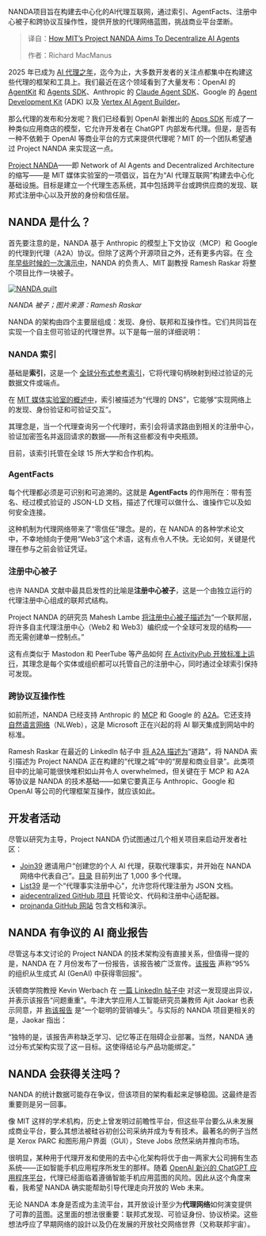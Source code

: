 
<!--
title: 揭秘麻省理工NANDA：AI智能体去中心化革新之路
cover: https://cdn.thenewstack.io/media/2025/10/9be57535-sophia-kunkel-cxlcuypqabs-unsplashb.jpg
summary: NANDA项目旨在构建去中心化的AI代理互联网，通过索引、AgentFacts、注册中心被子和跨协议互操作性，提供开放的代理网络蓝图，挑战商业平台垄断。
-->

NANDA项目旨在构建去中心化的AI代理互联网，通过索引、AgentFacts、注册中心被子和跨协议互操作性，提供开放的代理网络蓝图，挑战商业平台垄断。

> 译自：[How MIT’s Project NANDA Aims To Decentralize AI Agents](https://thenewstack.io/how-mits-project-nanda-aims-to-decentralize-ai-agents/)
> 
> 作者：Richard MacManus

2025 年已成为 [AI 代理之年](https://thenewstack.io/the-agentic-web-how-ai-agents-are-shaping-the-webs-future/)，迄今为止，大多数开发者的关注点都集中在构建这些代理的框架和工具上。我们最近在这个领域看到了大量发布：OpenAI 的 [AgentKit](https://openai.com/index/introducing-agentkit/) 和 [Agents SDK](https://thenewstack.io/introduction-to-the-openai-agents-sdk-and-responses-api/)、Anthropic 的 [Claude Agent SDK](https://docs.claude.com/en/api/agent-sdk/overview)、Google 的 [Agent Development Kit](https://developers.googleblog.com/en/agent-development-kit-easy-to-build-multi-agent-applications/) (ADK) 以及 [Vertex AI Agent Builder](https://cloud.google.com/products/agent-builder)。

那么代理的发布和分发呢？我们已经看到 OpenAI 新推出的 [Apps SDK](https://thenewstack.io/openai-launches-apps-sdk-for-chatgpt-a-new-app-platform/) 形成了一种类似应用商店的模型，它允许开发者在 ChatGPT 内部发布代理。但是，是否有一种不依赖于 OpenAI 等商业平台的方式来提供代理呢？MIT 的一个团队希望通过 Project NANDA 来实现这一点。

[Project NANDA](https://nanda.media.mit.edu/)——即 Network of AI Agents and Decentralized Architecture 的缩写——是 MIT 媒体实验室的一项倡议，旨在为“AI 代理互联网”构建去中心化基础设施。目标是建立一个代理生态系统，其中包括跨平台或跨供应商的发现、联邦式注册中心以及开放的身份和信任层。

## **NANDA 是什么？**

首先要注意的是，NANDA 基于 Anthropic 的模型上下文协议（MCP）和 Google 的代理到代理（A2A）协议。但除了这两个开源项目之外，还有更多内容。在 [今年早些时候的一次演示中](https://www.youtube.com/watch?v=yXxHb3LMygw)，NANDA 的负责人、MIT 副教授 Ramesh Raskar 将整个项目比作一块被子。

[![NANDA quilt](https://cdn.thenewstack.io/media/2025/10/46a6df5e-nanda-quilt-2025.png)](https://cdn.thenewstack.io/media/2025/10/46a6df5e-nanda-quilt-2025.png)

*NANDA 被子；图片来源：Ramesh Raskar*

NANDA 的架构由四个主要层组成：发现、身份、联邦和互操作性。它们共同旨在实现一个自主但可验证的代理世界。以下是每一层的详细说明：

### **NANDA 索引**

基础是**索引**，这是一个 [全球分布式参考索引](https://arxiv.org/pdf/2507.14263)，它将代理句柄映射到经过验证的元数据文件或端点。

在 [MIT 媒体实验室的概述中](https://www.media.mit.edu/projects/mit-nanda/overview/)，索引被描述为“代理的 DNS”，它能够“实现网络上的发现、身份验证和可验证交互”。

其理念是，当一个代理查询另一个代理时，索引会将请求路由到相关的注册中心，验证加密签名并返回请求的数据——所有这些都没有中央瓶颈。

目前，该索引托管在全球 15 所大学和合作机构。

### **AgentFacts**

每个代理都必须是可识别和可追溯的。这就是 **AgentFacts** 的作用所在：带有签名、经过模式验证的 JSON-LD 文档，描述了代理可以做什么、谁操作它以及如何安全连接。

这种机制为代理网络带来了“零信任”理念。是的，在 NANDA 的各种学术论文中，不幸地倾向于使用“Web3”这个术语，这有点令人不快。无论如何，关键是代理在参与之前会验证凭证。

### **注册中心被子**

也许 NANDA 文献中最具启发性的比喻是**注册中心被子**，这是一个由独立运行的代理注册中心组成的联邦式结构。

Project NANDA 的研究员 Mahesh Lambe [将注册中心被子描述为](https://medium.com/@maheshlambe/deep-dive-project-nanda-part-4-the-registry-quilt-federating-agent-registries-with-gossip-fb30a4179859)“一个联邦层，将许多自主代理注册中心（Web2 和 Web3）编织成一个全球可发现的结构——而无需创建单一控制点。”

这有点类似于 Mastodon 和 PeerTube 等产品如何 [在 ActivityPub 开放标准上运行](https://thenewstack.io/the-creator-of-activitypub-on-whats-next-for-the-fediverse/)，其理念是每个实体或组织都可以托管自己的注册中心，同时通过全球索引保持可发现。

### **跨协议互操作性**

如前所述，NANDA 已经支持 Anthropic 的 [MCP](https://thenewstack.io/mcp-the-missing-link-between-ai-agents-and-apis/) 和 Google 的 [A2A](https://thenewstack.io/googles-agent2agent-protocol-helps-ai-agents-talk-to-each-other/)。它还支持 [自然语言网络](https://thenewstack.io/cloudflares-balancing-act-protect-content-while-pushing-ai/)（NLWeb），这是 Microsoft 正在兴起的将 AI 聊天集成到网站中的标准。

Ramesh Raskar 在最近的 LinkedIn 帖子中 [将 A2A 描述为](https://www.linkedin.com/feed/update/urn:li:activity:7347037374851301377/)“道路”，将 NANDA 索引描述为 Project NANDA 正在构建的“代理之城”中的“房屋和商业目录”。此类项目中的比喻可能很快堆积如山并令人 overwhelmed，但关键在于 MCP 和 A2A 等协议是 NANDA 的技术基础——如果它要真正与 Anthropic、Google 和 OpenAI 等公司的代理框架互操作，就应该如此。

## **开发者活动**

尽管以研究为主导，Project NANDA 仍试图通过几个相关项目来启动开发者社区：

*   [Join39](https://join39.org/how-it-works) 邀请用户“创建您的个人 AI 代理，获取代理事实，并开始在 NANDA 网络中代表自己”。[目录](https://join39.org/agents) 目前列出了 1,000 多个代理。
*   [List39](https://list39.org/) 是一个“代理事实注册中心”，允许您将代理注册为 JSON 文档。
*   [aidecentralized GitHub 项目](https://github.com/aidecentralized/) 托管论文、代码和注册中心适配器。
*   [projnanda GitHub 网站](https://projnanda.github.io/projnanda/#/) 包含文档和演示。

## NANDA 有争议的 AI 商业报告

尽管这与本文讨论的 Project NANDA 的技术架构没有直接关系，但值得一提的是，NANDA 在 7 月份发布了一份报告，该报告被广泛宣传。[该报告](https://mlq.ai/media/quarterly_decks/v0.1_State_of_AI_in_Business_2025_Report.pdf) 声称“95% 的组织从生成式 AI (GenAI) 中获得零回报”。

沃顿商学院教授 Kevin Werbach 在 [一篇 LinkedIn 帖子中](https://www.linkedin.com/posts/kevinwerbach_state-of-ai-in-business-2025-activity-7365026841759215616-SQWD/) 对这一发现提出异议，并表示该报告“问题重重”。牛津大学应用人工智能研究员兼教师 Ajit Jaokar 也表示同意，并 [称该报告](https://www.linkedin.com/pulse/mit-nanda-report-clever-marketing-gimmick-ajit-jaokar-uiufe/) 是“一个聪明的营销噱头”。与实际的 NANDA 项目更相关的是，Jaokar 指出：

“独特的是，该报告声称缺乏学习、记忆等正在阻碍企业部署。当然，NANDA 通过分布式架构实现了这一目标。这使得结论与产品功能绑定。”

## NANDA 会获得关注吗？

NANDA 的统计数据可能存在争议，但该项目的架构看起来足够稳固。这最终是否重要则是另一回事。

像 MIT 这样的学术机构，历史上曾发明过前瞻性平台，但这些平台要么从未发展成商业平台，要么其想法被硅谷初创公司采纳并成为专有技术。最著名的例子当然是 Xerox PARC 和图形用户界面（GUI），Steve Jobs 欣然采纳并推向市场。

很明显，某种用于代理开发和使用的去中心化架构将优于由一两家大公司拥有生态系统——正如智能手机应用程序所发生的那样。随着 [OpenAI 新兴的 ChatGPT 应用程序平台](https://webtechnology.news/openai-turns-chatgpt-into-a-web-app-platform/)，代理已经面临着遵循智能手机应用蓝图的风险。因此从这个角度来看，我希望 NANDA 确实能帮助引导代理走向开放的 Web 未来。

无论 NANDA 本身是否成为主流平台，其开放设计至少为**代理网络**如何演变提供了可靠的蓝图。这里面的想法很重要：联邦式发现、可验证身份、协议桥梁。这些想法呼应了早期网络的設計以及仍在发展的开放社交网络世界（又称联邦宇宙）。